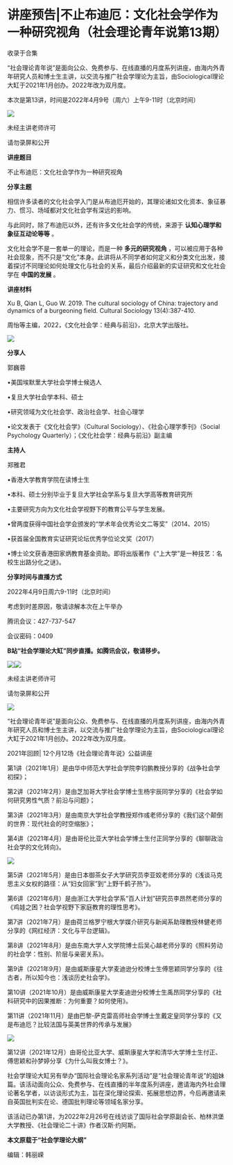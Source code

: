 # 讲座预告|不止布迪厄：文化社会学作为一种研究视角（社会理论青年说第13期）


收录于合集

“社会理论青年说”是面向公众、免费参与、在线直播的月度系列讲座，由海内外青年研究人员和博士生主讲，以交流与推广社会学理论为主旨，由Sociological理论大缸于2021年1月创办。2022年改为双月度。

  

本次是第13讲，时间是2022年4月9号（周六）上午9-11时（北京时间）

  

![](/images/10/2.png)

未经主讲老师许可  

请勿录屏和公开

  

 **讲座题目**

不止布迪厄：文化社会学作为一种研究视角

 **分享主题**

相信许多读者的文化社会学入门是从布迪厄开始的，其理论诸如文化资本、象征暴力、惯习、场域都对文化社会学有深远的影响。

  

与此同时，除了布迪厄以外，还有许多文化社会学的传统，来源于 **认知心理学和象征互动论等等** 。

  

文化社会学不是一套单一的理论，而是一种 **多元的研究视角**
，可以被应用于各种社会现象，而不只是“文化”本身。此讲将从不同学者如何定义和分类文化出发，接着探讨不同理论如何处理文化与社会的关系，最后介绍最新的实证研究和文化社会学在
**中国的发展** 。

  

 **讲座材料**

Xu B, Qian L, Guo W. 2019. The cultural sociology of China: trajectory and
dynamics of a burgeoning field. Cultural Sociology 13(4):387-410.

  

周怡等主编，2022，《文化社会学：经典与前沿》，北京大学出版社。

  

![](/images/10/3.png)

  

 **分享人**  

郭巍蓉

•美国埃默里大学社会学博士候选人

•复旦大学社会学本科、硕士

•研究领域为文化社会学、政治社会学、社会心理学

•论文发表于《文化社会学》（Cultural Sociology）、《社会心理学季刊》（Social Psychology
Quarterly）；《文化社会学：经典与前沿》副主编

  

 **主持人**  

郑雅君

•香港大学教育学院在读博士生

•本科、硕士分别毕业于复旦大学社会学系与复旦大学高等教育研究所

•主要研究方向为文化社会学视野下的教育公平与学生发展。

•曾两度获得中国社会学会颁发的“学术年会优秀论文二等奖”（2014、2015）

•获首届全国教育实证研究论坛优秀学位论文奖（2017）

•博士论文获香港田家炳教育基金资助。即将出版著作《“上大学”是一种技艺：名校生出路分化之谜》。

  

 **分享时间与直播方式**

2022年4月9日周六9-11时（北京时间）

考虑到时差原因，敬请谅解本次在上午举办

  

腾讯会议：427-737-547

会议密码：0409

  

 **B站“社会学理论大缸”同步直播。如腾讯会议，敬请移步。**

![](/images/10/4.png)![](/images/10/5.png)

  

未经主讲老师许可  

请勿录屏和公开

![](/images/10/6.png)

  

“社会理论青年说”是面向公众、免费参与、在线直播的月度系列讲座，由海内外青年研究人员和博士生主讲，以交流与推广社会学理论为主旨，由Sociological理论大缸于2021年1月创办。2022年改为双月度。

  

2021年回顾| 12个月12场《社会理论青年说》公益讲座  

  

第1讲（2021年1月）是由华中师范大学社会学院李钧鹏教授分享的《战争社会学初探》；

第2讲（2021年2月）是由芝加哥大学社会学博士生杨宇辰同学分享的《社会学如何研究男性气质？前沿与问题》；

第3讲（2021年3月）是由南京大学社会学教授郑作彧老师分享的《我们这个颠倒的世界：现代社会的时空缩胀》；

第4讲（2021年4月）是由哥伦比亚大学社会学博士生付正同学分享的《聊聊政治社会学的文化转向》。

![](/images/10/7.png)

第5讲（2021年5月）是由日本御茶女子大学研究员李亚姣老师分享的《浅谈马克思主义女权的路径：从“妇女回家”到“上野千鹤子热”》。

第6讲（2021年6月）是由浙江大学社会学系“百人计划”研究员李昂然老师分享的《鸡娃之困？社会学视野下家庭教育的理性思考》。

第7讲（2021年7月）是由荷兰格罗宁根大学媒介研究与新闻系助理教授林健老师分享的《网红经济：文化与平台逻辑》。

第8讲（2021年8月）是由东南大学人文学院博士后吴心越老师分享的《照料劳动的社会学：性别、阶层与亲密关系》。

第9讲（2021年9月）是由威斯康星大学麦迪逊分校博士生傅思颖同学分享的《往古者，所以知今也：浅谈历史社会学》。

第10讲（2021年10月）是由威斯康星大学麦迪逊分校博士生禹昂同学分享的《社科研究中的因果推断：为何重要？如何使用》。

第11讲（2021年11月）是由巴黎-萨克雷高师社会学博士生戴定皇同学分享的《又是布迪厄？比较法国与英美世界的传承与发展》

![](/images/10/8.png)

第12讲（2021年12月）由哥伦比亚大学、威斯康星大学和清华大学博士生付正、傅思颖和孙梦婷分享《为什么叫我女博士？》。

  

社会学理论大缸另有举办“国际社会理论名家系列活动”是“社会理论青年说”的姐妹篇。该活动面向公众、免费参与、在线直播的半年度系列讲座，邀请海内外社会理论著名学者，以访谈形式为主，旨在深化理论探索、拓展思想边界，今后再邀请来自英国批判实在论、德国批判理论等领域名家分享。

  

该活动已办第1讲，为2022年2月26号在线访谈了国际社会学原副会长、柏林洪堡大学教授、《社会理论二十讲》作者汉斯·约阿斯。

  

 **本文原载于“社会学理论大纲”**  

  

编辑：韩丽嵘

  


